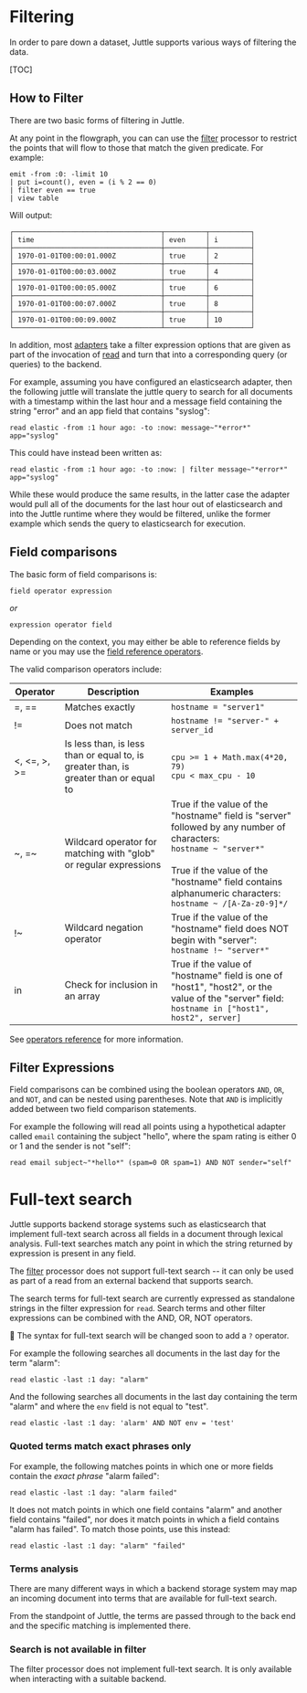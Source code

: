 Filtering
=========

In order to pare down a dataset, Juttle supports various ways of filtering the data.

[TOC]

How to Filter
-------------

There are two basic forms of filtering in Juttle.

At any point in the flowgraph, you can can use the [filter](../processors/filter.md) processor to restrict the points that will flow to those that match the given predicate. For example:

```juttle
emit -from :0: -limit 10
| put i=count(), even = (i % 2 == 0)
| filter even == true
| view table
```

Will output:

```
┌────────────────────────────────────┬──────────┬──────────┐
│ time                               │ even     │ i        │
├────────────────────────────────────┼──────────┼──────────┤
│ 1970-01-01T00:00:01.000Z           │ true     │ 2        │
├────────────────────────────────────┼──────────┼──────────┤
│ 1970-01-01T00:00:03.000Z           │ true     │ 4        │
├────────────────────────────────────┼──────────┼──────────┤
│ 1970-01-01T00:00:05.000Z           │ true     │ 6        │
├────────────────────────────────────┼──────────┼──────────┤
│ 1970-01-01T00:00:07.000Z           │ true     │ 8        │
├────────────────────────────────────┼──────────┼──────────┤
│ 1970-01-01T00:00:09.000Z           │ true     │ 10       │
└────────────────────────────────────┴──────────┴──────────┘
```

In addition, most [adapters](../adapters/index.md) take a filter expression options that are given as part of the invocation of [read](../sources/read.md) and turn that into a corresponding query (or queries) to the backend.

For example, assuming you have configured an elasticsearch adapter, then the following juttle will translate the juttle query to search for all documents with a timestamp within the last hour and a message field containing the string "error" and an app field that contains "syslog":

```juttle
read elastic -from :1 hour ago: -to :now: message~"*error*" app="syslog"
```

This could have instead been written as:

```juttle
read elastic -from :1 hour ago: -to :now: | filter message~"*error*" app="syslog"
```

While these would produce the same results, in the latter case the adapter would pull all of the documents for the last hour out of elasticsearch and into the Juttle runtime where they would be filtered, unlike the former example which sends the query to elasticsearch for execution.

Field comparisons
-----------------

The basic form of field comparisons is:

```
field operator expression
```

*or*

```
expression operator field
```

Depending on the context, you may either be able to reference fields by name or you may use the [field reference operators]('./fields.md#referencing').

The valid comparison operators include:

Operator     | Description | Examples
------------ | ----------- | --------
=, ==        | Matches exactly | `hostname = "server1"`
!=           | Does not match  | `hostname != "server-" + server_id`
<, <=, >, >= | Is less than, is less than or equal to, is greater than, is greater than or equal to                    | `cpu >= 1 + Math.max(4*20, 79)` <br> `cpu < max_cpu - 10`
~, =~      | Wildcard operator for matching with "glob" or regular expressions | True if the value of the "hostname" field is "server" followed by any number of characters: <br>`hostname ~ "server*"` <br><br>True if the value of the "hostname" field contains alphanumeric characters: <br>`hostname ~ /[A-Za-z0-9]*/`
!~           | Wildcard negation operator | True if the value of the "hostname" field does NOT begin with "server": <br>`hostname !~ "server*"`
in           | Check for inclusion in an array | True if the value of "hostname" field is one of "host1", "host2", or the value of the "server" field: <br>`hostname in ["host1", host2", server]`

See [operators reference](../reference/operators.md) for more information.



Filter Expressions
------------------

Field comparisons can be combined using the boolean operators `AND`, `OR`, and `NOT`, and can be nested using parentheses. Note that `AND` is implicitly added between two field comparison statements.

For example the following will read all points using a hypothetical adapter called `email` containing the subject "hello", where the spam rating is either 0 or 1 and the sender is not "self":

```juttle
read email subject~"*hello*" (spam=0 OR spam=1) AND NOT sender="self"
```

Full-text search
================

Juttle supports backend storage systems such as elasticsearch that implement
full-text search across all fields in a document through lexical analysis.
Full-text searches match any point in which the string returned by expression is
present in any field.

The [filter](../processors/filter.md) processor does not support full-text search -- it can only be used as part of a read from an external backend that supports search.


The search terms for full-text search are currently expressed as standalone strings in the filter expression for `read`. Search terms and other filter expressions can be combined with the AND, OR, NOT operators.

:construction: The syntax for full-text search will be changed soon to add a `?` operator.


For example the following searches all documents in the last day for the term "alarm":

```juttle
read elastic -last :1 day: "alarm"
```

And the following searches all documents in the last day containing the term "alarm" and where the `env` field is not equal to "test".

```juttle
read elastic -last :1 day: 'alarm' AND NOT env = 'test'
```

### Quoted terms match exact phrases only

For example, the following matches points in which one or more fields contain the *exact phrase* "alarm failed":

```juttle
read elastic -last :1 day: "alarm failed"
```

It does not match points in which one field contains "alarm" and
another field contains "failed", nor does it match points in which a
field contains "alarm has failed". To match those points, use this
instead:

```juttle
read elastic -last :1 day: "alarm" "failed"
```

### Terms analysis

There are many different ways in which a backend storage system may map an incoming document into terms that are available for full-text search.

From the standpoint of Juttle, the terms are passed through to the back end and the specific matching is implemented there.

### Search is not available in filter

The filter processor does not implement full-text search. It is only available when interacting with a suitable backend.
